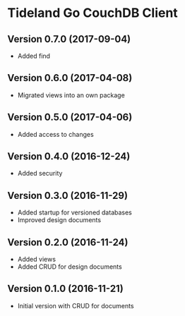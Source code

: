 # Tideland Go CouchDB Client

## Version 0.7.0 (2017-09-04)

- Added find

## Version 0.6.0 (2017-04-08)

- Migrated views into an own package

## Version 0.5.0 (2017-04-06)

- Added access to changes

## Version 0.4.0 (2016-12-24)

- Added security

## Version 0.3.0 (2016-11-29)

- Added startup for versioned databases
- Improved design documents

## Version 0.2.0 (2016-11-24)

- Added views
- Added CRUD for design documents

## Version 0.1.0 (2016-11-21)

- Initial version with CRUD for documents
